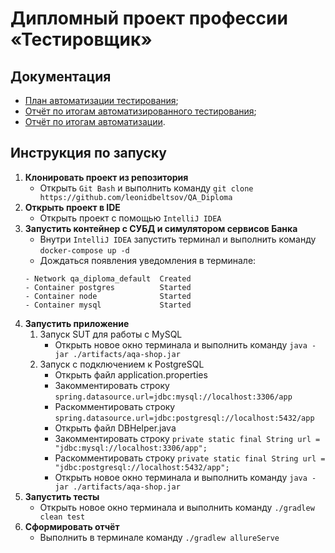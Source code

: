 # Дипломный проект профессии «Тестировщик»
## Документация
- [План автоматизации тестирования](https://github.com/leonidbeltsov/QA_Diploma/blob/master/docs/Plan.md);
- [Отчёт по итогам автоматизированного тестирования](https://github.com/leonidbeltsov/QA_Diploma/blob/master/docs/Report.md);
- [Отчёт по итогам автоматизации](https://github.com/leonidbeltsov/QA_Diploma/blob/master/docs/Summary.md).

## Инструкция по запуску
1. **Клонировать проект из репозитория**
    - Открыть `Git Bash` и выполнить команду `git clone https://github.com/leonidbeltsov/QA_Diploma`
2. **Открыть проект в IDE**
    - Открыть проект с помощью `IntelliJ IDEA`
3. **Запустить контейнер с СУБД и симулятором сервисов Банка**
    - Внутри `IntelliJ IDEA` запустить терминал и выполнить команду `docker-compose up -d`
    - Дождаться появления уведомления в терминале:
    ```
   - Network qa_diploma_default  Created
   - Container postgres          Started
   - Container node              Started
   - Container mysql             Started
   ```
4. **Запустить приложение**
    1. Запуск SUT для работы с MySQL
        - Открыть новое окно терминала и выполнить команду `java -jar ./artifacts/aqa-shop.jar`
    2. Запуск с подключением к PostgreSQL
        - Открыть файл application.properties
        - Закомментировать строку `spring.datasource.url=jdbc:mysql://localhost:3306/app`
        - Раскомментировать строку `spring.datasource.url=jdbc:postgresql://localhost:5432/app`
        - Открыть файл DBHelper.java
        - Закомментировать строку `private static final String url = "jdbc:mysql://localhost:3306/app";`
        - Раскомментировать строку `private static final String url = "jdbc:postgresql://localhost:5432/app";`
        - Открыть новое окно терминала и выполнить команду `java -jar ./artifacts/aqa-shop.jar`
5. **Запустить тесты**
   - Открыть новое окно терминала и выполнить команду `./gradlew clean test`
6. **Сформировать отчёт**
    - Выполнить в терминале команду `./gradlew allureServe`
